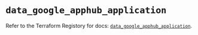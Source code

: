 # `data_google_apphub_application`

Refer to the Terraform Registory for docs: [`data_google_apphub_application`](https://registry.terraform.io/providers/hashicorp/google/5.29.0/docs/data-sources/apphub_application).
